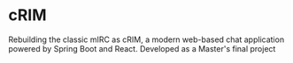 # cRIM
Rebuilding the classic mIRC as cRIM, a modern web-based chat application powered by Spring Boot and React. Developed as a Master's final project
